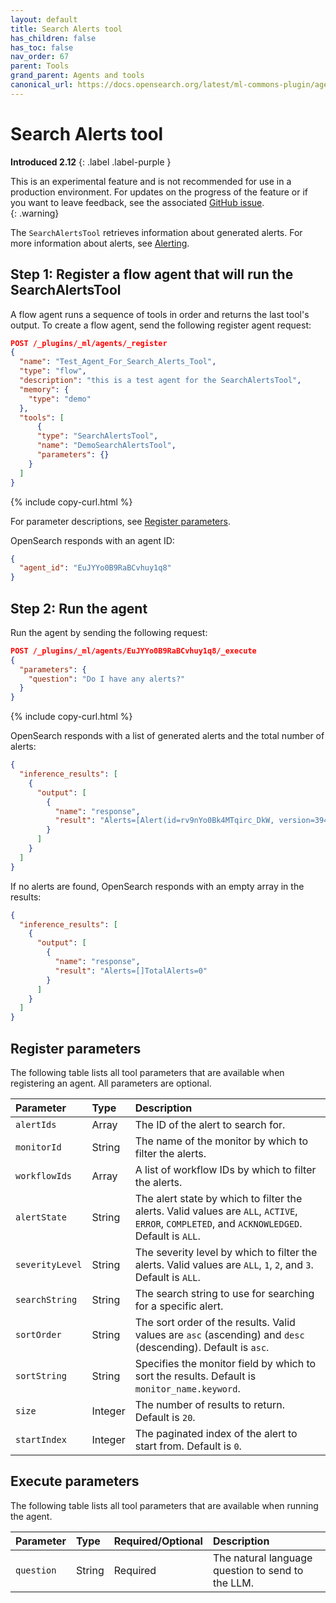 ```yaml
---
layout: default
title: Search Alerts tool
has_children: false
has_toc: false
nav_order: 67
parent: Tools
grand_parent: Agents and tools
canonical_url: https://docs.opensearch.org/latest/ml-commons-plugin/agents-tools/tools/search-alerts-tool/
---
```


<!-- vale off -->
# Search Alerts tool
**Introduced 2.12**
{: .label .label-purple }
<!-- vale on -->

This is an experimental feature and is not recommended for use in a production environment. For updates on the progress of the feature or if you want to leave feedback, see the associated [GitHub issue](https://github.com/opensearch-project/ml-commons/issues/1161).    
{: .warning}

The `SearchAlertsTool` retrieves information about generated alerts. For more information about alerts, see [Alerting]({{site.url}}{{site.baseurl}}/observing-your-data/alerting/index/).

## Step 1: Register a flow agent that will run the SearchAlertsTool

A flow agent runs a sequence of tools in order and returns the last tool's output. To create a flow agent, send the following register agent request:

```json
POST /_plugins/_ml/agents/_register
{
  "name": "Test_Agent_For_Search_Alerts_Tool",
  "type": "flow",
  "description": "this is a test agent for the SearchAlertsTool",
  "memory": {
    "type": "demo"
  },
  "tools": [
      {
      "type": "SearchAlertsTool",
      "name": "DemoSearchAlertsTool",
      "parameters": {}
    }
  ]
}
```
{% include copy-curl.html %} 

For parameter descriptions, see [Register parameters](#register-parameters).

OpenSearch responds with an agent ID:

```json
{
  "agent_id": "EuJYYo0B9RaBCvhuy1q8"
}
```

## Step 2: Run the agent

Run the agent by sending the following request:

```json
POST /_plugins/_ml/agents/EuJYYo0B9RaBCvhuy1q8/_execute
{
  "parameters": {
    "question": "Do I have any alerts?"
  }
}
```
{% include copy-curl.html %} 

OpenSearch responds with a list of generated alerts and the total number of alerts:

```json
{
  "inference_results": [
    {
      "output": [
        {
          "name": "response",
          "result": "Alerts=[Alert(id=rv9nYo0Bk4MTqirc_DkW, version=394, schemaVersion=5, monitorId=ZuJnYo0B9RaBCvhuEVux, workflowId=, workflowName=, monitorName=test-monitor-2, monitorVersion=1, monitorUser=User[name=admin, backend_roles=[admin], roles=[own_index, all_access], custom_attribute_names=[], user_requested_tenant=null], triggerId=ZeJnYo0B9RaBCvhuEVul, triggerName=t-1, findingIds=[], relatedDocIds=[], state=ACTIVE, startTime=2024-02-01T02:03:18.420Z, endTime=null, lastNotificationTime=2024-02-01T08:36:18.409Z, acknowledgedTime=null, errorMessage=null, errorHistory=[], severity=1, actionExecutionResults=[], aggregationResultBucket=null, executionId=ZuJnYo0B9RaBCvhuEVux_2024-02-01T02:03:18.404853331_51c18f2c-5923-47c3-b476-0f5a66c6319b, associatedAlertIds=[])]TotalAlerts=1"
        }
      ]
    }
  ]
}
```

If no alerts are found, OpenSearch responds with an empty array in the results:

```json
{
  "inference_results": [
    {
      "output": [
        {
          "name": "response",
          "result": "Alerts=[]TotalAlerts=0"
        }
      ]
    }
  ]
}
```

## Register parameters

The following table lists all tool parameters that are available when registering an agent. All parameters are optional.

Parameter	| Type | Description	
:--- | :--- | :---
`alertIds`	| Array	| The ID of the alert to search for.
`monitorId`	| String	| The name of the monitor by which to filter the alerts.
`workflowIds`	| Array | A list of workflow IDs by which to filter the alerts.
`alertState` |	String	| The alert state by which to filter the alerts. Valid values are `ALL`, `ACTIVE`, `ERROR`, `COMPLETED`, and `ACKNOWLEDGED`. Default is `ALL`.
`severityLevel` | String| The severity level by which to filter the alerts. Valid values are `ALL`, `1`, `2`, and `3`. Default is `ALL`.
`searchString` | String	| The search string to use for searching for a specific alert.
`sortOrder`| String | The sort order of the results. Valid values are `asc` (ascending) and `desc` (descending). Default is `asc`. 
`sortString`| String |	Specifies the monitor field by which to sort the results. Default is `monitor_name.keyword`.
`size`	| Integer |	The number of results to return. Default is `20`.
`startIndex`| Integer |	The paginated index of the alert to start from. Default is `0`.

## Execute parameters

The following table lists all tool parameters that are available when running the agent.

Parameter	| Type | Required/Optional | Description	
:--- | :--- | :--- | :---
`question` | String | Required | The natural language question to send to the LLM. 

